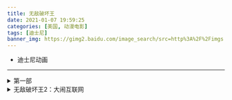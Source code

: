 ```yaml
---
title: 无敌破坏王
date: 2021-01-07 19:59:25
categories: [美国, 动漫电影]
tags: [迪士尼]
banner_img: https://gimg2.baidu.com/image_search/src=http%3A%2F%2Fimgs.fun1shot.com%2F3691db2b48714f6832c9fc18a4937e71.jpg&refer=http%3A%2F%2Fimgs.fun1shot.com&app=2002&size=f9999,10000&q=a80&n=0&g=0n&fmt=jpeg?sec=1612613003&t=4637a95a6cdee491eac3c4b6326e3727
---
```

* 迪士尼动画
---
<!-- more -->
<details>
<summary>第一部</summary>
{% dplayer "url:https://cache.parwix.com:4433/cache/sohu/28a00b8ab1211a1638a6c610c5a9e032.m3u8" "type:hls" %}
</details>

<details>
<summary>无敌破坏王2：大闹互联网</summary>
{% dplayer "url:https://cache.parwix.com:4433/cache/youku/4693470f44618c41499e068293c1dc99.m3u8" "type:hls" %}
</details>


